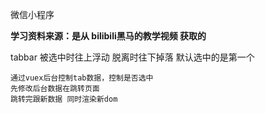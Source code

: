 微信小程序



**学习资料来源：是从 bilibili黑马的教学视频 获取的**



tabbar 
	被选中时往上浮动 
	脱离时往下掉落
	默认选中的是第一个

	通过vuex后台控制tab数据，控制是否选中
	先修改后台数据在跳转页面
	跳转完跟新数据 同时渲染新dom

